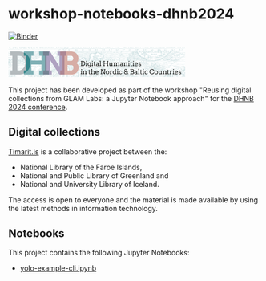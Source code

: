 # workshop-notebooks-dhnb2024

[![Binder](https://mybinder.org/badge_logo.svg)](https://mybinder.org/v2/gh/hibernator11/workshop-notebooks-dhnb2024/HEAD)

<img src="images/dhnb.png" width="70%">

This project has been developed as part of the workshop "Reusing digital collections from GLAM Labs: a Jupyter Notebook approach" for the [DHNB 2024 conference](https://www.conftool.org/dhnb2024/sessions.php).

## Digital collections
[Timarit.is](https://timarit.is/) is a collaborative project between the:

- National Library of the Faroe Islands,
- National and Public Library of Greenland and
- National and University Library of Iceland.

The access is open to everyone and the material is made available by using the latest methods in information technology.

## Notebooks

This project contains the following Jupyter Notebooks:

- [yolo-example-cli.ipynb](https://nbviewer.org/github/hibernator11/workshop-notebooks-dhnb2024/blob/main/notebooks/yolo-example-cli.ipynb)
